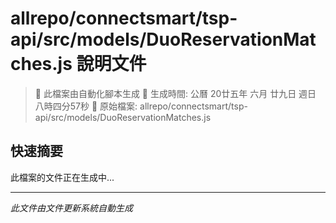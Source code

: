 # allrepo/connectsmart/tsp-api/src/models/DuoReservationMatches.js 說明文件

> 🚧 此檔案由自動化腳本生成
> 📅 生成時間: 公曆 20廿五年 六月 廿九日 週日 八時四分57秒
> 📂 原始檔案: allrepo/connectsmart/tsp-api/src/models/DuoReservationMatches.js

## 快速摘要
此檔案的文件正在生成中...

<!-- 實際使用時，這裡會是 Claude Code 生成的完整文件內容 -->

---
*此文件由文件更新系統自動生成*
